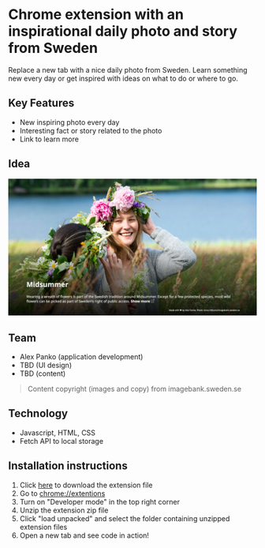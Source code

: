 # Chrome extension with an inspirational daily photo and story from Sweden

Replace a new tab with a nice daily photo from Sweden. Learn something new every day or get inspired with ideas on what to do or where to go.

## Key Features
- New inspiring photo every day
- Interesting fact or story related to the photo
- Link to learn more

## Idea
![Mockup image](/mockup.png)

## Team
- Alex Panko (application development)
- TBD (UI design)
- TBD (content)

> Content copyright (images and copy) from imagebank.sweden.se 

## Technology
- Javascript, HTML, CSS
- Fetch API to local storage

## Installation instructions
1. Click [here](https://github.com/alexpanko/sweden365/archive/refs/heads/main.zip) to download the extension file
2. Go to [chrome://extentions](chrome://extentions)
3. Turn on "Developer mode" in the top right corner
4. Unzip the extension zip file
5. Click "load unpacked" and select the folder containing unzipped extension files
6. Open a new tab and see code in action!